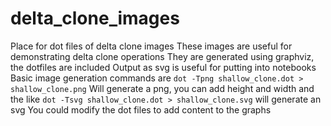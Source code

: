 # delta_clone_images
Place for dot files of delta clone images
These images are useful for demonstrating delta clone operations
They are generated using graphviz, the dotfiles are included
Output as svg is useful for putting into notebooks
Basic image generation commands are
```dot -Tpng shallow_clone.dot > shallow_clone.png```
Will generate a png, you can add height and width and the like
```dot -Tsvg shallow_clone.dot > shallow_clone.svg``` will generate an svg
You could modify the dot files to add content to the graphs
